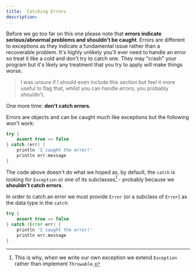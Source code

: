 ```yaml
---
title:	Catching Errors
description:	
...
```

Before we go too far on this one please note that **errors indicate serious/abnormal problems and shouldn't be caught**. Errors are different to exceptions as they indicate a fundamental issue rather than a recoverable problem. It's highly unlikely you'll ever need to handle an error so treat it like a cold and don't try to catch one. They may "crash" your program but it's likely any treatment that you try to apply will make things worse.

>I was unsure if I should even include this section but feel it more useful to flag that, whilst you can handle errors, you probably shouldn't.

One more time: **don't catch errors**.

Errors are objects and can be caught much like exceptions but the following won't work:

```groovy
try {
    assert true == false
} catch (err) {
    println 'I caught the error!'
    println err.message
}
```

The code above doesn't do what we hoped as, by default, the `catch` is looking for `Exception` or one of its subclasses[^sub] - probably because we **shouldn't catch errors**.

[^sub]: This is why, when we write our own exception we extend `Exception` rather than implement `Throwable`.

In order to catch an error we must provide `Error` (or a subclass of `Error`) as the data type in the `catch`:

```groovy
try {
    assert true == false
} catch (Error err) {
    println 'I caught the error!'
    println err.message
}
```

